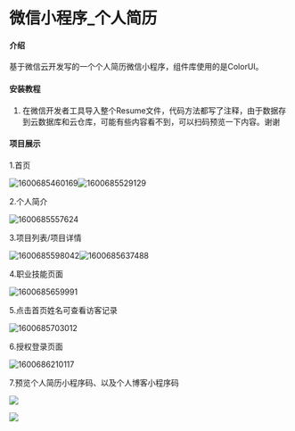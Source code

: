 # 微信小程序_个人简历

#### 介绍
基于微信云开发写的一个个人简历微信小程序，组件库使用的是ColorUI。


#### 安装教程

1.  在微信开发者工具导入整个Resume文件，代码方法都写了注释，由于数据存到云数据库和云仓库，可能有些内容看不到，可以扫码预览一下内容。谢谢

#### 项目展示

1.首页

![1600685460169](F:\git\resume\img\1600685460169.png)![1600685529129](F:\git\resume\img\1600685529129.png)

2.个人简介

![1600685557624](F:\git\resume\img\1600685557624.png)

3.项目列表/项目详情

![1600685598042](F:\git\resume\img\1600685598042.png)![1600685637488](F:\git\resume\img\1600685637488.png)

4.职业技能页面

![1600685659991](F:\git\resume\img\1600685659991.png)

5.点击首页姓名可查看访客记录

![1600685703012](F:\git\resume\img\1600685703012.png)

6.授权登录页面

![1600686210117](F:\git\resume\img\1600686210117.png)

7.预览个人简历小程序码、以及个人博客小程序码

![](F:\git\resume\img\resume.jpg)

![](F:\git\resume\img\wx_blog.jpg)